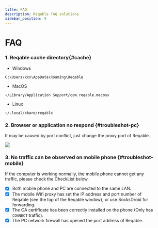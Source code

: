 ```yaml
---
title: FAQ
description: Reqable FAQ solutions.
sidebar_position: 9
---
```


# FAQ

### 1. Reqable cache directory{#cache}

- Windows
```
C:\Users\xxx\AppData\Roaming\Reqable
```
- MacOS
```
~/Library/Application Support/com.reqable.macosx
```
- Linux
```
~/.local/share/reqable
```

### 2. Browser or application no respond {#troubleshot-pc}

It may be caused by port conflict, just change the proxy port of Reqable.

![](arts/troubleshot-pc.png)

### 3. No traffic can be observed on mobile phone {#troubleshot-mobile}

If the computer is working normally, the mobile phone cannot get any traffic, please check the CheckList below.

- [x] Both mobile phone and PC are connected to the same LAN.
- [x] The mobile Wifi proxy has set the IP address and port number of Reqable (see the top of the Reqable window), or use SocksDroid for forwarding.
- [x] The CA certificate has been correctly installed on the phone (Only has `CONNECT` traffic).
- [x] The PC network firewall has opened the port address of Reqable.